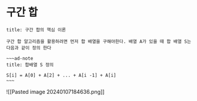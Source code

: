 # 구간 합

```ad-note
title: 구간 합의 핵심 이론

구간 합 알고리즘을 활용하려면 먼저 합 배열을 구해야한다. 배열 A가 있을 때 합 배열 S는 다음과 같이 정의 한다

~~~ad-note
title: 합배열 S 정의

S[i] = A[0] + A[2] + ... + A[i -1] + A[i]
~~~
```

![[Pasted image 20240107184636.png]]